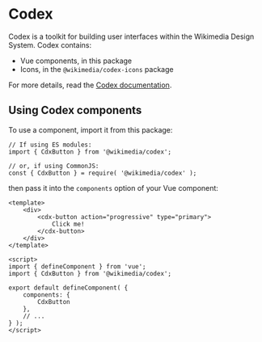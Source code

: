 # Codex

Codex is a toolkit for building user interfaces within the Wikimedia Design System. Codex contains:
- Vue components, in this package
- Icons, in the `@wikimedia/codex-icons` package
<!-- Once ready, add design tokens to this list -->

For more details, read the [Codex documentation](https://doc.wikimedia.org/codex/main/).

## Using Codex components
To use a component, import it from this package:
```
// If using ES modules:
import { CdxButton } from '@wikimedia/codex';

// or, if using CommonJS:
const { CdxButton } = require( '@wikimedia/codex' );
```

then pass it into the `components` option of your Vue component:

```
<template>
	<div>
		<cdx-button action="progressive" type="primary">
			Click me!
		</cdx-button>
	</div>
</template>
 
<script>
import { defineComponent } from 'vue';
import { CdxButton } from '@wikimedia/codex';
 
export default defineComponent( {
	components: {
		CdxButton
	},
	// ...
} );
</script>
```
